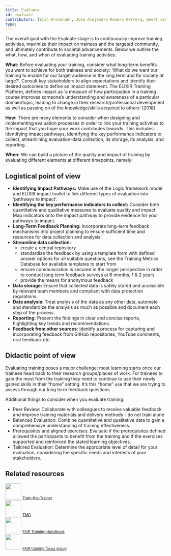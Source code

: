 ```yaml
---
title: Evaluate
id: evaluate
contributors: [Elin Kronander, Jose Alejandro Romero Herrera, Geert van Geest, Alexia Cardona]
type: 
--- 
```


The overall goal with the Evaluate stage is to continuously improve training activities, maximize their impact on trainees and the targeted community, and ultimately contribute to societal advancements. Below we outline the what, how, and when of evaluating training activities.

__What:__ 
Before evaluating your training, consider what long-term benefits you want to achieve for both trainees and society: ‘What do we want our training to enable for our target audience in the long term and for society at large?’. Consult key stakeholders to align expectations and identify their desired outcomes to define an impact statement. The ELIXIR Training Platform, defines impact as ‘a measure of how participation in a training course improves someone’s understanding and awareness of a particular domain/topic, leading to change in their research/professional development as well as passing on of the knowledge/skills acquired to others’ (2018). 

__How:__
There are many elements to consider when designing and implementing evaluation processes in order to link your training activities to the impact that you hope your work contributes towards. This includes: identifying impact pathways, identifying the key performance indicators to collect, streamlining evaluation-data collection, its storage, its analysis, and reporting. 

__When:__
We can build a picture of the quality and impact of training by evaluating different elements at different timepoints, namely:



## Logistical point of view

* **Identifying Impact Pathways:** Make use of the Logic framework model and ELIXIR impact toolkit  to link different types of evaluation into ‘pathways to impact’.
* **Identifying the key performance indicators to collect:** Consider both quantitative and qualitative measures to evaluate quality and impact. Map indicators onto the impact pathway to provide evidence for your pathways to impact.
* **Long-Term Feedback Planning:** Incorporate long-term feedback mechanisms into project planning to ensure sufficient time and resources for data collection and analysis.
* **Streamline data collection:** 
  * create a central repository
  * standardize the feedback by using a template form with defined answer options for all suitable questions, see the Training Metrics Database for available templates to start from
  * ensure communication is secured in the longer perspective in order to conduct long term feedback surveys at 6 months, 1 & 2 years 
  * provide the means for anonymous feedback
* **Data storage:**  Ensure that collected data is safely stored and accessible by relevant team members and compliant with data protection regulations. 
* **Data analysis:** Treat analysis of the data as any other data, automate and standardize the analysis as much as possible and document each step of the process.
* **Reporting:** Present the findings  in clear and concise reports, highlighting key trends and recommendations.
* **Feedback from other sources:** Identify a process for capturing and incorporating feedback from GitHub repositories, YouTube comments, oral feedback etc.


## Didactic point of view

Evaluating training poses a major challenge; most learning starts once our trainees head back to their research groups/places of work. For trainees to gain the most from the training they need to continue to use their newly gained skills in their “home” setting. It’s this “home” use that we are trying to assess through our long term feedback questions. 

Additional things to consider when you evaluate training:
* Peer Review: Collaborate with colleagues to receive valuable feedback and improve training materials and delivery methods - do not train alone
* Balanced Evaluation: Combine quantitative and qualitative data to gain a comprehensive understanding of training effectiveness.
* Prerequisites and aligned exercises: Evaluate if the prerequisites defined allowed the participants to benefit from the training and if the exercises supported and reinforced the stated learning objectives.
* Tailored Evaluation: Determine the appropriate level of detail for your evaluation, considering the specific needs and interests of your stakeholders.

## Related resources
<div class="row mb-3 py-3">
    <div class="col-3 text-center mb-5">
        <img src="assets/img/icons/resource_icon.svg" class="resource-icon mb-2" style="width: 50px; height: 50px;">
        <a class="btn btn-resource d-block py-2 rounded-pill btn-sm" href="train-the-trainer">
            <small>Train-the-Trainer</small>
        </a> 
    </div>
    <div class="col-3 text-center mb-5">
        <img src="assets/img/icons/resource_icon.svg" class="resource-icon mb-2" style="width: 50px; height: 50px;">
        <a class="btn btn-resource d-block py-2 rounded-pill btn-sm" href="tmd">
            <small>TMD</small>
        </a> 
    </div>
    <div class="col-3 text-center mb-5">
        <img src="assets/img/icons/resource_icon.svg" class="resource-icon mb-2" style="width: 50px; height: 50px;">
        <a class="btn btn-resource d-block py-2 rounded-pill btn-sm" href="fair-training-handbook">
            <small>FAIR Training Handbook</small>
        </a> 
    </div>
    <div class="col-3 text-center mb-5">
        <img src="assets/img/icons/resource_icon.svg" class="resource-icon mb-2" style="width: 50px; height: 50px;">
        <a class="btn btn-resource d-block py-2 rounded-pill btn-sm" href="fair-training-focus-group">
            <small>FAIR training focus group</small>
        </a> 
    </div>
</div>

